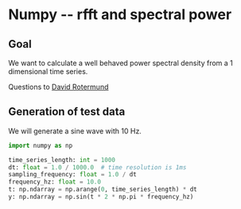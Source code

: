 # Numpy -- rfft and spectral power
## Goal
We want to calculate a well behaved power spectral density from a 1 dimensional time series. 

Questions to [David Rotermund](mailto:davrot@uni-bremen.de)

## Generation of test data 
We will generate a sine wave with 10 Hz.

```python
import numpy as np

time_series_length: int = 1000
dt: float = 1.0 / 1000.0  # time resolution is 1ms
sampling_frequency: float = 1.0 / dt
frequency_hz: float = 10.0
t: np.ndarray = np.arange(0, time_series_length) * dt
y: np.ndarray = np.sin(t * 2 * np.pi * frequency_hz)
```
 


